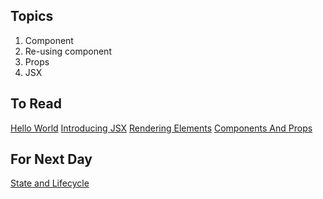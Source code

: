 ## Topics
1. Component
2. Re-using component
3. Props
4. JSX

## To Read
[Hello World](https://reactjs.org/docs/hello-world.html)
[Introducing JSX](https://reactjs.org/docs/introducing-jsx.html)
[Rendering Elements](https://reactjs.org/docs/rendering-elements.html)
[Components And Props](https://reactjs.org/docs/components-and-props.html)

## For Next Day
[State and Lifecycle](https://reactjs.org/docs/state-and-lifecycle.html)